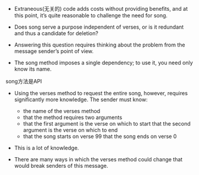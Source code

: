 + Extraneous(无关的) code adds costs without providing benefits, and at this point, it’s quite reasonable to challenge the need for song.

+ Does song serve a purpose independent of verses, or is it redundant and thus a candidate for deletion?
+ Answering this question requires thinking about the problem from the message sender’s point of view.

+ The song method imposes a single dependency; to use it, you need only know its name.

song方法是API

+ Using the verses method to request the entire song, however, requires significantly more knowledge. The sender must know:
    + the name of the verses method
    + that the method requires two arguments
    + that the first argument is the verse on which to start that the second argument is the verse on which to end
    + that the song starts on verse 99 that the song ends on verse 0

+ This is a lot of knowledge.
+ There are many ways in which the verses method could change that would break senders of this message.


